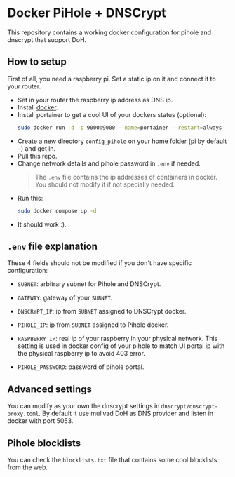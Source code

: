 # Docker PiHole + DNSCrypt

This repository contains a working docker configuration for pihole and dnscrypt that support DoH.

## How to setup

First of all, you need a raspberry pi. Set a static ip on it and connect it to your router.

- Set in your router the raspberry ip address as DNS ip. 
- Install [docker](https://docs.docker.com/engine/install/raspberry-pi-os/).
- Install portainer to get a cool UI of your dockers status (optional):
    ```bash
    sudo docker run -d -p 9000:9000 --name=portainer --restart=always -v /var/run/docker.sock:/var/run/docker.sock -v portainer_data:/data portainer/portainer-ce:latest
    ```
- Create a new directory ```config_pihole``` on your home folder (pi by default ```~```) and get in.
- Pull this repo.
- Change network details and pihole password in ```.env``` if needed.
    > The ```.env``` file contains the ip addresses of containers in docker. You should not modify it if not specially needed.
- Run this:
    ```bash
    sudo docker compose up -d
    ```
- It should work :).

## ```.env``` file explanation

These 4 fields should not be modified if you don't have specific configuration: 
- ```SUBNET```: arbitrary subnet for Pihole and DNSCrypt.
- ```GATEWAY```: gateway of your ```SUBNET```.
- ```DNSCRYPT_IP```: ip from ```SUBNET``` assigned to DNSCrypt docker.
- ```PIHOLE_IP```: ip from ```SUBNET``` assigned to Pihole docker.

- ```RASPBERRY_IP```: real ip of your raspberry in your physical network. This setting is used in docker config of your pihole to match UI portal ip with the physical raspberry ip to avoid 403 error. 
- ```PIHOLE_PASSWORD```: password of pihole portal.

## Advanced settings

You can modify as your own the dnscrypt settings in ```dnscrypt/dnscrypt-proxy.toml```.
By default it use mullvad DoH as DNS provider and listen in docker with port 5053.

## Pihole blocklists

You can check the ```blocklists.txt``` file that contains some cool blocklists from the web.
